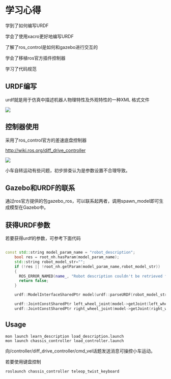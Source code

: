 

# 学习心得

学到了如何编写URDF

学会了使用xacro更好地编写URDF

了解了ros_control是如何和gazebo进行交互的

学会了移植ros官方插件控制器

学习了代码规范

## URDF编写

urdf就是用于仿真中描述机器人物理特性及外观特性的一种XML 格式文件

![](../imgs/urdf.png)

## 控制器使用

采用了ros_control官方的差速底盘控制器

http://wiki.ros.org/diff_drive_controller

![](../imgs/demo.png)

小车自转运动有些问题，初步排查认为是参数设置不合理导致。

## Gazebo和URDF的联系

通过ros官方提供的包gazebo_ros，可以联系起两者，调用spawn_model即可生成模型在Gazebo中。

## 获得URDF参数

若要获得urdf的参数，可参考下面代码

```c++

const std::string model_param_name = "robot_description";
    bool res = root_nh.hasParam(model_param_name);
    std::string robot_model_str="";
    if (!res || !root_nh.getParam(model_param_name,robot_model_str))
    {
      ROS_ERROR_NAMED(name_, "Robot description couldn't be retrieved from param server.");
      return false;
    }

    urdf::ModelInterfaceSharedPtr model(urdf::parseURDF(robot_model_str));

    urdf::JointConstSharedPtr left_wheel_joint(model->getJoint(left_wheel_name));
    urdf::JointConstSharedPtr right_wheel_joint(model->getJoint(right_wheel_name));
```

## Usage

```
mon launch learn_description load_description.launch
mon launch chassis_controller load_controller.launch
```

向/controller/diff_drive_controller/cmd_vel话题发送消息可操控小车运动。

若要使用键盘控制

```
roslaunch chassis_controller teleop_twist_keyboard
```

